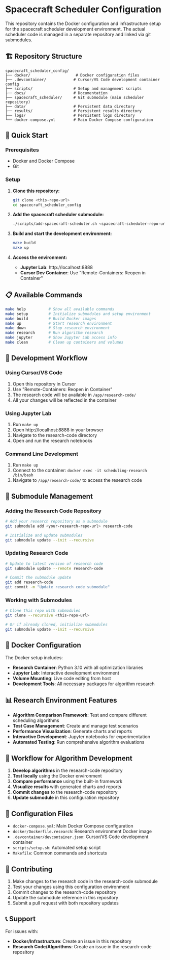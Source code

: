 # Spacecraft Scheduler Configuration

This repository contains the Docker configuration and infrastructure setup for the spacecraft scheduler development environment. The actual scheduler code is managed in a separate repository and linked via git submodules.

## 🏗️ Repository Structure

```
spacecraft_scheduler_config/
├── docker/                    # Docker configuration files
├── .devcontainer/            # Cursor/VS Code development container config
├── scripts/                  # Setup and management scripts
├── docs/                     # Documentation
├── spacecraft_scheduler/     # Git submodule (main scheduler repository)
├── data/                     # Persistent data directory
├── results/                  # Persistent results directory
├── logs/                     # Persistent logs directory
└── docker-compose.yml        # Main Docker Compose configuration
```

## 🚀 Quick Start

### Prerequisites
- Docker and Docker Compose
- Git

### Setup
1. **Clone this repository:**
   ```bash
   git clone <this-repo-url>
   cd spacecraft_scheduler_config
   ```

2. **Add the spacecraft scheduler submodule:**
   ```bash
   ./scripts/add-spacecraft-scheduler.sh <spacecraft-scheduler-repo-url>
   ```

3. **Build and start the development environment:**
   ```bash
   make build
   make up
   ```

4. **Access the environment:**
   - **Jupyter Lab**: http://localhost:8888
   - **Cursor Dev Container**: Use "Remote-Containers: Reopen in Container"

## 📋 Available Commands

```bash
make help          # Show all available commands
make setup         # Initialize submodules and setup environment
make build         # Build Docker images
make up            # Start research environment
make down          # Stop research environment
make research      # Run algorithm research
make jupyter       # Show Jupyter Lab access info
make clean         # Clean up containers and volumes
```

## 🔧 Development Workflow

### Using Cursor/VS Code
1. Open this repository in Cursor
2. Use "Remote-Containers: Reopen in Container"
3. The research code will be available in `/app/research-code/`
4. All your changes will be reflected in the container

### Using Jupyter Lab
1. Run `make up`
2. Open http://localhost:8888 in your browser
3. Navigate to the research-code directory
4. Open and run the research notebooks

### Command Line Development
1. Run `make up`
2. Connect to the container: `docker exec -it scheduling-research /bin/bash`
3. Navigate to `/app/research-code/` to access the research code

## 📁 Submodule Management

### Adding the Research Code Repository
```bash
# Add your research repository as a submodule
git submodule add <your-research-repo-url> research-code

# Initialize and update submodules
git submodule update --init --recursive
```

### Updating Research Code
```bash
# Update to latest version of research code
git submodule update --remote research-code

# Commit the submodule update
git add research-code
git commit -m "Update research code submodule"
```

### Working with Submodules
```bash
# Clone this repo with submodules
git clone --recursive <this-repo-url>

# Or if already cloned, initialize submodules
git submodule update --init --recursive
```

## 🐳 Docker Configuration

The Docker setup includes:
- **Research Container**: Python 3.10 with all optimization libraries
- **Jupyter Lab**: Interactive development environment
- **Volume Mounting**: Live code editing from host
- **Development Tools**: All necessary packages for algorithm research

## 📊 Research Environment Features

- **Algorithm Comparison Framework**: Test and compare different scheduling algorithms
- **Test Case Management**: Create and manage test scenarios
- **Performance Visualization**: Generate charts and reports
- **Interactive Development**: Jupyter notebooks for experimentation
- **Automated Testing**: Run comprehensive algorithm evaluations

## 🔄 Workflow for Algorithm Development

1. **Develop algorithms** in the research-code repository
2. **Test locally** using the Docker environment
3. **Compare performance** using the built-in framework
4. **Visualize results** with generated charts and reports
5. **Commit changes** to the research-code repository
6. **Update submodule** in this configuration repository

## 📝 Configuration Files

- `docker-compose.yml`: Main Docker Compose configuration
- `docker/Dockerfile.research`: Research environment Docker image
- `.devcontainer/devcontainer.json`: Cursor/VS Code development container
- `scripts/setup.sh`: Automated setup script
- `Makefile`: Common commands and shortcuts

## 🤝 Contributing

1. Make changes to the research code in the research-code submodule
2. Test your changes using this configuration environment
3. Commit changes to the research-code repository
4. Update the submodule reference in this repository
5. Submit a pull request with both repository updates

## 📞 Support

For issues with:
- **Docker/Infrastructure**: Create an issue in this repository
- **Research Code/Algorithms**: Create an issue in the research-code repository
